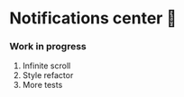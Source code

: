 # Notifications center 📳

### Work in progress

1. Infinite scroll 
2. Style refactor
3. More tests
